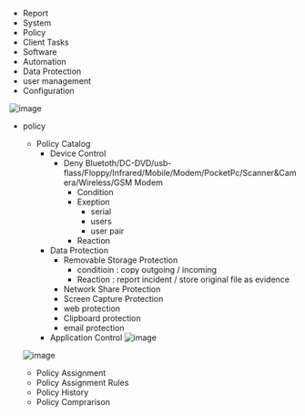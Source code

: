 - Report 
- System
- Policy
- Client Tasks
- Software
- Automation
- Data Protection
- user management
- Configuration

![image](https://github.com/user-attachments/assets/2f9c0318-6013-4f65-b5a5-6fc5edbce434)

- policy
    * Policy Catalog
        + Device Control
           * Deny Bluetoth/DC-DVD/usb-flass/Floppy/Infrared/Mobile/Modem/PocketPc/Scanner&Camera/Wireless/GSM Modem
              - Condition
              - Exeption
                 * serial 
                 * users
                 * user pair
              - Reaction
        + Data Protection
           * Removable Storage Protection
              - conditioin : copy outgoing / incoming
              - Reaction : report incident / store original file as evidence
           * Network Share Protection
           * Screen Capture Protection
           * web protection
           * Clipboard protection
           * email protection
        + Application Control
  ![image](https://github.com/user-attachments/assets/08d6ca24-bfb5-4352-b7c6-64374766d877)

  ![image](https://github.com/user-attachments/assets/04370ca3-5b21-4a8e-ab3e-95d3030eef09)

    * Policy Assignment
    * Policy Assignment Rules
    * Policy History
    * Policy Comprarison
       
